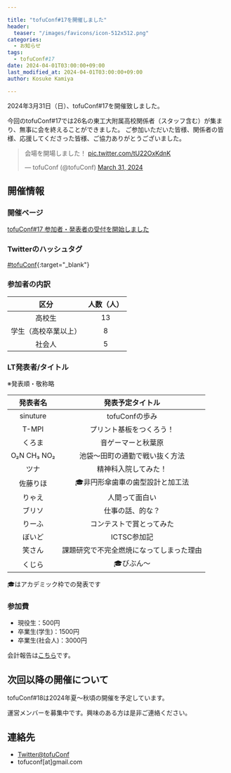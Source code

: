 ```yaml
---

title: "tofuConf#17を開催しました"
header:
  teaser: "/images/favicons/icon-512x512.png"
categories: 
  - お知らせ
tags:
  - tofuConf#17
date: 2024-04-01T03:00:00+09:00
last_modified_at: 2024-04-01T03:00:00+09:00
author: Kosuke Kamiya

---
```


2024年3月31日（日）、tofuConf#17を開催致しました。

今回のtofuConf#17では26名の東工大附属高校関係者（スタッフ含む）が集まり、無事に会を終えることができました。
ご参加いただいた皆様、関係者の皆様、応援してくださった皆様、ご協力ありがとうございました。


<blockquote class="twitter-tweet"><p lang="ja" dir="ltr">会場を開場しました！ <a href="https://t.co/tU22OxKdnK">pic.twitter.com/tU22OxKdnK</a></p>&mdash; tofuConf (@tofuConf) <a href="https://twitter.com/tofuConf/status/1774302730481541480?ref_src=twsrc%5Etfw">March 31, 2024</a></blockquote> <script async src="https://platform.twitter.com/widgets.js" charset="utf-8"></script>

## 開催情報

### 開催ページ

[tofuConf#17 参加者・発表者の受付を開始しました](/2024-01-12/17th-tofuconf-general.html)

### Twitterのハッシュタグ

[#tofuConf](https://twitter.com/hashtag/tofuConf){:target="_blank"}

### 参加者の内訳

| 区分 | 人数（人） |
|:----:|:----------:|
| 高校生 | 13 |
| 学生（高校卒業以上） | 8 |
| 社会人 | 5 |

### LT発表者/タイトル

※発表順・敬称略

| 発表者名 | 発表予定タイトル |
|:--------:|:----------------------:|
| sinuture | tofuConfの歩み |
| T-MPI | プリント基板をつくろう！ |
| くろま | 音ゲーマーと秋葉原 |
| O₂N CH₃ NO₂ | 池袋〜田町の通勤で戦い抜く方法 |
| ツナ | 精神科入院してみた！ |
| 佐藤りほ | 🎓非円形傘歯車の歯型設計と加工法 |
| りゃえ | 人間って面白い |
| ブリソ | 仕事の話、的な？ |
| りーふ | コンテストで賞とってみた |
| ぼいど | ICTSC参加記 |
| 笑さん | 課題研究で不完全燃焼になってしまった理由 |
| くじら | 🎓びぶん～ |

🎓はアカデミック枠での発表です

### 参加費

* 現役生：500円
* 卒業生(学生)：1500円
* 卒業生(社会人)：3000円

会計報告は[こちら](/2024-01-01/financial-report.html)です。

## 次回以降の開催について

tofuConf#18は2024年夏〜秋頃の開催を予定しています。

運営メンバーを募集中です。興味のある方は是非ご連絡ください。

## 連絡先

* [Twitter@tofuConf](https://twitter.com/tofuConf)
* tofuconf[at]gmail.com

